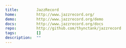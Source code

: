 ```yaml
---
title:        JazzRecord
home:         http://www.jazzrecord.org/
demo:         http://www.jazzrecord.org/demo
docs:         http://www.jazzrecord.org/docs
repo:         http://github.com/thynctank/jazzrecord
tags:         []
description:  ""
---
```


